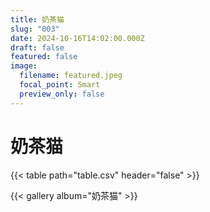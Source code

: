 ```yaml
---
title: 奶茶猫
slug: "003"
date: 2024-10-16T14:02:00.000Z
draft: false
featured: false
image:
  filename: featured.jpeg
  focal_point: Smart
  preview_only: false
---
```

# 奶茶猫

{{< table path="table.csv" header="false" >}}

{{< gallery album="奶茶猫" >}}
